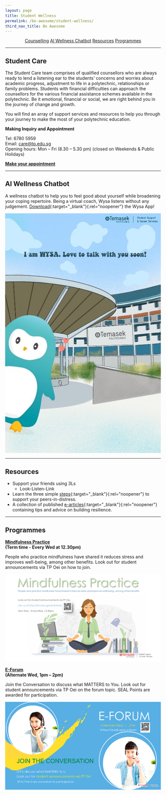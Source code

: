 ```yaml
---
layout: page
title: Student Wellness
permalink: /be-awesome/student-wellness/
third_nav_title: Be Awesome
---
```

<div style="margin:2%; text-align:center">
    <a href="/be-awesome/student-wellness#counselling" class="bp-button">Counselling</a>
    <a href="/be-awesome/student-wellness#AIchatbot" class="bp-button">AI Wellness Chatbot</a>
    <a href="/be-awesome/student-wellness#resources" class="bp-button">Resources</a>
    <a href="/be-awesome/student-wellness#programmes" class="bp-button">Programmes</a>
</div>

---
## <a id="counselling"></a>Student Care

The Student Care team comprises of qualified counsellors who are always ready to lend a listening ear to the students' concerns and worries about academic progress, adjustment to life in a polytechnic, relationships or family problems. Students with financial difficulties can approach the counsellors for the various financial assistance schemes available in the polytechnic. Be it emotional, financial or social, we are right behind you in the journey of change and growth.

You will find an array of support services and resources to help you through your journey to make the most of your polytechnic education.

**Making Inquiry and Appointment**

Tel:  6780 5959  
Email: <a href="mailto:care@tp.edu.sg">care@tp.edu.sg</a> <br>
Opening hours: Mon – Fri (8.30 – 5.30 pm) (closed on Weekends & Public Holidays)

**[Make your appointment](https://bit.ly/booktpcs)**

---
## <a id="AIchatbot"></a>AI Wellness Chatbot

A wellness chatbot to help you to feel good about yourself while broadening your coping repertoire. Being a virtual coach, Wysa listens without any judgement. [Download](https://forms.office.com/Pages/ResponsePage.aspx?id=8JupJXKOKkeuUK373w328SjRz33NBKRCtD9jL8F2z3hUM0JIVkxEWlE2WDlES0pMMExPU05ZM0NUSi4u){:target="_blank"}{:rel="noopener"} the Wysa App!

![Wysa AI Chatbot](/images/BeAwesome-WYSA.JPG)

---
## <a id="resources"></a>Resources
* Support your friends using 3Ls
	* Look-Listen-Link
* Learn the three simple [steps](https://drive.google.com/file/d/1aM-MNicYy7pk9SYWroed9vCzDIlxznf3/view){:target="_blank"}{:rel="noopener"} to support your peers-in-distress.
* A collection of published [e-articles](https://drive.google.com/drive/folders/1hiDBwadgy7YTYyf4z4UdWwNH2DcgsZZs){:target="_blank"}{:rel="noopener"} containing tips and advice on building resilience.

---
## <a id="programmes"></a>Programmes

<b>[Mindfulness Practice](https://teams.microsoft.com/l/team/19%3a7129bed9c2514403b61e391fa39b10e9%40thread.tacv2/conversations?groupId=74bc2baa-fe0b-4ccb-9f1d-f42b762de2cc&tenantId=25a99bf0-8e72-472a-ae50-adfbdf0df6f1) <br>(Term time - Every Wed at 12.30pm)</b>

People who practice mindfulness have shared it reduces stress and improves well-being, among other benefits. Look out for student announcements via TP Oei on how to join.

![Mindfulness Practice](/images/Mindfulness_Term_Jun2021.png)

<b>[E-Forum](https://forms.office.com/Pages/ResponsePage.aspx?id=8JupJXKOKkeuUK373w328SjRz33NBKRCtD9jL8F2z3hUMlhPNFhFR1o5UkdOSk1ITkxXUVcxVEZSTC4u)<br>
(Alternate Wed, 1pm – 2pm)</b>

Join the Conversation to discuss what MATTERS to You. Look out for student announcements via TP Oei on the forum topic.  SEAL Points are awarded for participation.

![E-Forum](/images/e-forum-General.png)
